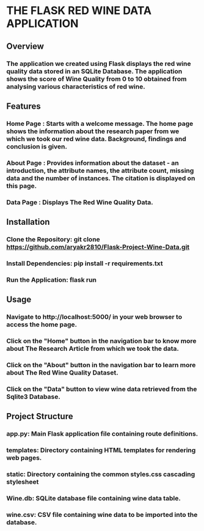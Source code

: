 # THE FLASK RED WINE DATA APPLICATION

## Overview

### The application we created using Flask displays the red wine quality data stored in an SQLite Database. The application shows the score of Wine Quality from 0 to 10 obtained from analysing various characteristics of red wine.


## Features

### Home Page : Starts with a welcome message. The home page shows the information about the research paper from we which we took our red wine data. Background, findings and conclusion is given.
### About Page : Provides information about the dataset - an introduction, the attribute names, the attribute count, missing data and the number of instances. The citation is displayed on this page. 
### Data Page : Displays The Red Wine Quality Data.

## Installation

### Clone the Repository: git clone https://github.com/aryakr2810/Flask-Project-Wine-Data.git
### Install Dependencies: pip install -r requirements.txt
### Run the Application: flask run   


## Usage

### Navigate to http://localhost:5000/ in your web browser to access the home page.
### Click on the "Home" button in the navigation bar to know more about The Research Article from which we took the data.
### Click on the "About" button in the navigation bar to learn more about The Red Wine Quality Dataset.
### Click on the "Data" button to view wine data retrieved from the Sqlite3 Database.

## Project Structure

### app.py: Main Flask application file containing route definitions.
### templates: Directory containing HTML templates for rendering web pages.
### static: Directory containing the common styles.css cascading stylesheet 
### Wine.db: SQLite database file containing wine data table.
### wine.csv: CSV file containing wine data to be imported into the database.